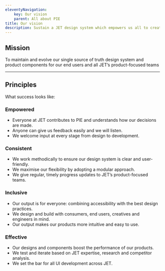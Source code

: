 ```yaml
---
eleventyNavigation:
    key: Our vision
    parent: All about PIE
title: Our vision
description: Sustain a JET design system which empowers us all to create consistent, effective and inclusive products for our users.
---
```


## Mission

To maintain and evolve our single source of truth design system and product components for our end users and all JET’s product-focused teams

---

## Principles

What success looks like:

### Empowered

- Everyone at JET contributes to PIE and understands how our decisions are made.
- Anyone can give us feedback easily and we will listen.
- We welcome input at every stage from design to development.

### Consistent

- We work methodically to ensure our design system is clear and user-friendly.
- We maximise our flexibility by adopting a modular approach.
- We give regular, timely progress updates to JET’s product-focused teams.

### Inclusive

- Our output is for everyone: combining accessibility with the best design practices.
- We design and build with consumers, end users, creatives and engineers in mind.
- Our output makes our products more intuitive and easy to use.

### Effective

- Our designs and components boost the performance of our products.
- We test and iterate based on JET expertise, research and competitor analysis.
- We set the bar for all UI development across JET.